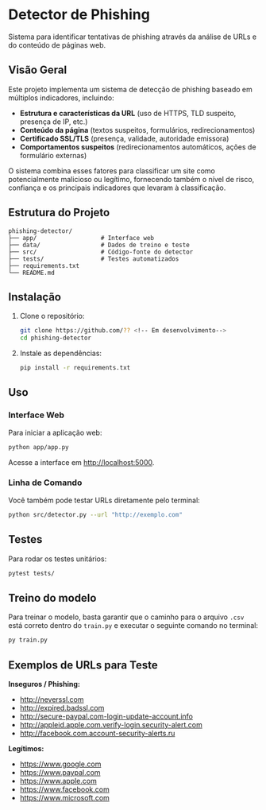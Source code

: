 # Detector de Phishing

Sistema para identificar tentativas de phishing através da análise de URLs e do conteúdo de páginas web.

## Visão Geral

Este projeto implementa um sistema de detecção de phishing baseado em múltiplos indicadores, incluindo:
- **Estrutura e características da URL** (uso de HTTPS, TLD suspeito, presença de IP, etc.)
- **Conteúdo da página** (textos suspeitos, formulários, redirecionamentos)
- **Certificado SSL/TLS** (presença, validade, autoridade emissora)
- **Comportamentos suspeitos** (redirecionamentos automáticos, ações de formulário externas)

O sistema combina esses fatores para classificar um site como potencialmente malicioso ou legítimo, fornecendo também o nível de risco, confiança e os principais indicadores que levaram à classificação.

## Estrutura do Projeto

```
phishing-detector/
├── app/                  # Interface web
├── data/                 # Dados de treino e teste
├── src/                  # Código-fonte do detector
├── tests/                # Testes automatizados
├── requirements.txt
└── README.md
```

## Instalação

1. Clone o repositório:
   ```sh
   git clone https://github.com/?? <!-- Em desenvolvimento-->
   cd phishing-detector
   ```
2. Instale as dependências:
   ```sh
   pip install -r requirements.txt
   ```

## Uso

### Interface Web

Para iniciar a aplicação web:
```sh
python app/app.py
```
Acesse a interface em [http://localhost:5000](http://localhost:5000).

### Linha de Comando

Você também pode testar URLs diretamente pelo terminal:
```sh
python src/detector.py --url "http://exemplo.com"
```

## Testes

Para rodar os testes unitários:
```sh
pytest tests/
```

## Treino do modelo

Para treinar o modelo, basta garantir que o caminho para o arquivo `.csv` está correto dentro do `train.py` e executar o seguinte comando no terminal:

```sh
py train.py
```

## Exemplos de URLs para Teste

**Inseguros / Phishing:**
- http://neverssl.com
- http://expired.badssl.com
- http://secure-paypal.com-login-update-account.info
- http://appleid.apple.com.verify-login.security-alert.com
- http://facebook.com.account-security-alerts.ru

**Legítimos:**
- https://www.google.com
- https://www.paypal.com
- https://www.apple.com
- https://www.facebook.com
- https://www.microsoft.com
